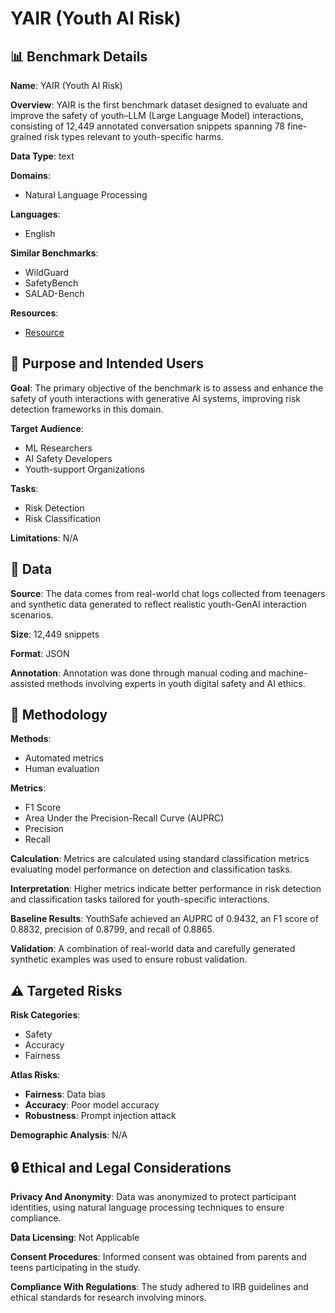 # YAIR (Youth AI Risk)

## 📊 Benchmark Details

**Name**: YAIR (Youth AI Risk)

**Overview**: YAIR is the first benchmark dataset designed to evaluate and improve the safety of youth–LLM (Large Language Model) interactions, consisting of 12,449 annotated conversation snippets spanning 78 fine-grained risk types relevant to youth-specific harms.

**Data Type**: text

**Domains**:
- Natural Language Processing

**Languages**:
- English

**Similar Benchmarks**:
- WildGuard
- SafetyBench
- SALAD-Bench

**Resources**:
- [Resource](https://arxiv.org/abs/2509.08997)

## 🎯 Purpose and Intended Users

**Goal**: The primary objective of the benchmark is to assess and enhance the safety of youth interactions with generative AI systems, improving risk detection frameworks in this domain.

**Target Audience**:
- ML Researchers
- AI Safety Developers
- Youth-support Organizations

**Tasks**:
- Risk Detection
- Risk Classification

**Limitations**: N/A

## 💾 Data

**Source**: The data comes from real-world chat logs collected from teenagers and synthetic data generated to reflect realistic youth-GenAI interaction scenarios.

**Size**: 12,449 snippets

**Format**: JSON

**Annotation**: Annotation was done through manual coding and machine-assisted methods involving experts in youth digital safety and AI ethics.

## 🔬 Methodology

**Methods**:
- Automated metrics
- Human evaluation

**Metrics**:
- F1 Score
- Area Under the Precision-Recall Curve (AUPRC)
- Precision
- Recall

**Calculation**: Metrics are calculated using standard classification metrics evaluating model performance on detection and classification tasks.

**Interpretation**: Higher metrics indicate better performance in risk detection and classification tasks tailored for youth-specific interactions.

**Baseline Results**: YouthSafe achieved an AUPRC of 0.9432, an F1 score of 0.8832, precision of 0.8799, and recall of 0.8865.

**Validation**: A combination of real-world data and carefully generated synthetic examples was used to ensure robust validation.

## ⚠️ Targeted Risks

**Risk Categories**:
- Safety
- Accuracy
- Fairness

**Atlas Risks**:
- **Fairness**: Data bias
- **Accuracy**: Poor model accuracy
- **Robustness**: Prompt injection attack

**Demographic Analysis**: N/A

## 🔒 Ethical and Legal Considerations

**Privacy And Anonymity**: Data was anonymized to protect participant identities, using natural language processing techniques to ensure compliance.

**Data Licensing**: Not Applicable

**Consent Procedures**: Informed consent was obtained from parents and teens participating in the study.

**Compliance With Regulations**: The study adhered to IRB guidelines and ethical standards for research involving minors.
